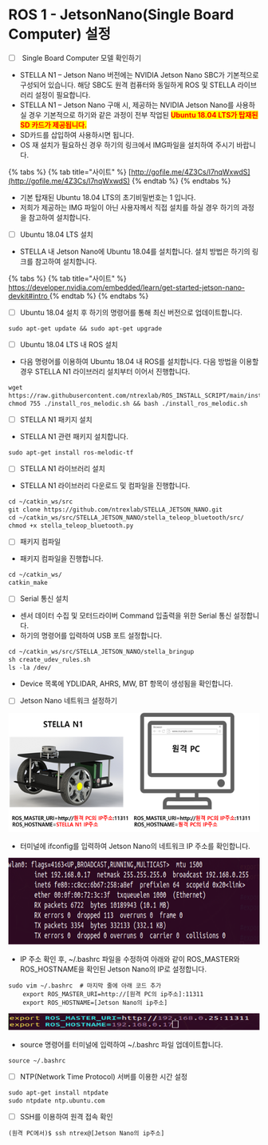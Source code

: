 # ROS 1 - JetsonNano(Single Board Computer) 설정

* [ ] &#x20;Single Board Computer 모델 확인하기

<!---->

* STELLA N1 – Jetson Nano 버전에는 NVIDIA Jetson Nano SBC가 기본적으로 구성되어 있습니다. 해당 SBC도 원격 컴퓨터와 동일하게 ROS 및 STELLA 라이브러리 설정이 필요합니다.
* STELLA N1 – Jetson Nano 구매 시, 제공하는 NVIDIA Jetson Nano를 사용하실 경우 기본적으로 하기와 같은 과정이 전부 작업된 <mark style="color:red;">**Ubuntu 18.04 LTS가 탑재된 SD 카드가 제공됩니다.**</mark>
* SD카드를 삽입하여 사용하시면 됩니다. &#x20;
* OS 재 설치가 필요하신 경우 하기의 링크에서 IMG파일을 설치하여 주시기 바랍니다.

{% tabs %}
{% tab title="사이트" %}
[http://gofile.me/4Z3Cs/l7nqWxwdS](http://gofile.me/4Z3Cs/l7nqWxwdS)
{% endtab %}
{% endtabs %}

* 기본 탑재된 Ubuntu 18.04 LTS의 초기비밀번호는 1 입니다.
* 저희가 제공하는 IMG 파일이 아닌 사용자께서 직접 설치를 하실 경우 하기의 과정을 참고하여 설치합니다.

<!---->

* [ ] Ubuntu 18.04 LTS 설치

<!---->

* STELLA 내 Jetson Nano에 Ubuntu 18.04를 설치합니다. 설치 방법은 하기의 링크를 참고하여 설치합니다.

{% tabs %}
{% tab title="사이트" %}
[https://developer.nvidia.com/embedded/learn/get-started-jetson-nano-devkit#intro	](https://developer.nvidia.com/embedded/learn/get-started-jetson-nano-devkit#intro)
{% endtab %}
{% endtabs %}

* [ ] Ubuntu 18.04 설치 후 하기의 명령어를 통해 최신 버전으로 업데이트합니다.

```
sudo apt-get update && sudo apt-get upgrade
```

* [ ] Ubuntu 18.04 LTS 내 ROS 설치

<!---->

* 다음 명령어를 이용하여 Ubuntu 18.04 내 ROS를 설치합니다. 다음 방법을 이용할 경우 STELLA N1 라이브러리 설치부터 이어서 진행합니다.

```
wget https://raw.githubusercontent.com/ntrexlab/ROS_INSTALL_SCRIPT/main/install_ros_melodic.sh&& chmod 755 ./install_ros_melodic.sh && bash ./install_ros_melodic.sh
```

* [ ] STELLA N1 패키지 설치

<!---->

* STELLA N1 관련 패키지 설치합니다.

```
sudo apt-get install ros-melodic-tf
```

* [ ] STELLA N1 라이브러리 설치

<!---->

* STELLA N1 라이브러리 다운로드 및 컴파일을 진행합니다.

```
cd ~/catkin_ws/src
git clone https://github.com/ntrexlab/STELLA_JETSON_NANO.git
cd ~/catkin_ws/src/STELLA_JETSON_NANO/stella_teleop_bluetooth/src/
chmod +x stella_teleop_bluetooth.py
```

* [ ] 패키지 컴파일

<!---->

* 패키지 컴파일을 진행합니다.

```
cd ~/catkin_ws/
catkin_make
```

* [ ] Serial 통신 설치

<!---->

* 센서 데이터 수집 및 모터드라이버 Command 입출력을 위한 Serial 통신 설정합니다.
* 하기의 명령어를 입력하여 USB 포트 설정합니다.

```
cd ~/catkin_ws/src/STELLA_JETSON_NANO/stella_bringup
sh create_udev_rules.sh
ls -la /dev/ 
```

* Device 목록에 YDLIDAR, AHRS, MW, BT 항목이 생성됨을 확인합니다.

<!---->

* [ ] Jetson Nano 네트워크 설정하기

![ ](../../.gitbook/assets/015.png)

* 터미널에 ifconfig를 입력하여 Jetson Nano의 네트워크 IP 주소를 확인합니다.

![ ](../../.gitbook/assets/020.png)

* IP 주소 확인 후, \~/.bashrc 파일을 수정하여 아래와 같이 ROS\_MASTER와 ROS\_HOSTNAME을 확인된 Jetson Nano의 IP로 설정합니다.

```
sudo vim ~/.bashrc  # 마지막 줄에 아래 코드 추가
    export ROS_MASTER_URI=http://[원격 PC의 ip주소]:11311
    export ROS_HOSTNAME=[Jetson Nano의 ip주소]
```

![ ](../../.gitbook/assets/021.png)

* source 명령어를 터미널에 입력하여 \~/.bashrc 파일 업데이트합니다.

```
source ~/.bashrc
```

* [ ] NTP(Network Time Protocol) 서버를 이용한 시간 설정

```
sudo apt-get install ntpdate
sudo ntpdate ntp.ubuntu.com
```

* [ ] SSH를 이용하여 원격 접속 확인

```
(원격 PC에서)$ ssh ntrex@[Jetson Nano의 ip주소]
```

